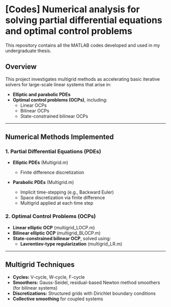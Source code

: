 # [Codes] Numerical analysis for solving partial differential equations and optimal control problems

This repository contains all the MATLAB codes developed and used in my undergraduate thesis.

## Overview

This project investigates multigrid methods as accelerating basic iterative solvers for large-scale linear systems that arise in:
- **Elliptic and parabolic PDEs**
- **Optimal control problems (OCPs)**, including:
  - Linear OCPs
  - Bilinear OCPs
  - State-constrained bilinear OCPs

---

## Numerical Methods Implemented

### 1. Partial Differential Equations (PDEs)
- **Elliptic PDEs** (Multigrid.m)
  - Finite difference discretization

- **Parabolic PDEs** (Multigrid.m)
  - Implicit time-stepping (e.g., Backward Euler)
  - Space discretization via finite difference
  - Multigrid applied at each time step

### 2. Optimal Control Problems (OCPs)
- **Linear elliptic OCP** (multigrid_LOCP.m)
- **Bilinear elliptic OCP** (multigrid_BLOCP.m)
- **State-constrained bilinear OCP**, solved using:
  - **Lavrentiev-type regularization** (multigrid_LR.m)

---

## Multigrid Techniques

- **Cycles:** V-cycle, W-cycle, F-cycle
- **Smoothers:** Gauss-Seidel, residual-based Newton method smoothers (for bilinear systems)
- **Discretizations:** Structured grids with Dirichlet boundary conditions
- **Collective smoothing** for coupled systems

